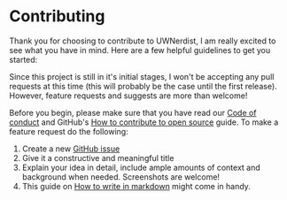 # Contributing #

Thank you for choosing to contribute to UWNerdist, I am really excited to see
what you have in mind. Here are a few helpful guidelines to get you started:

Since this project is still in it's initial stages, I won't be accepting any
pull requests at this time (this will probably be the case until the first
release). However, feature requests and suggests are more than welcome!

Before you begin, please make sure that you have read our [Code of
conduct](CODE_OF_CONDUCT.md) and GitHub's [How to contribute to open
source](https://opensource.guide/how-to-contribute/) guide. To make a feature
request do the following:

1. Create a new [GitHub issue](https://guides.github.com/features/issues/)
2. Give it a constructive and meaningful title
3. Explain your idea in detail, include ample amounts of context and background
   when needed. Screenshots are welcome!
4. This guide on [How to write in
   markdown](https://guides.github.com/features/mastering-markdown/) might come in handy.
